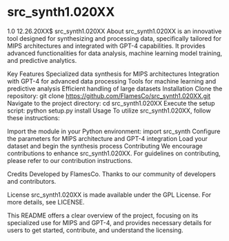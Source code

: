 # src_synth1.020XX
1.0 12.26.20XX$
src_synth1.020XX
About
src_synth1.020XX is an innovative tool designed for synthesizing and processing data, specifically tailored for MIPS architectures and integrated with GPT-4 capabilities. It provides advanced functionalities for data analysis, machine learning model training, and predictive analytics.

Key Features
Specialized data synthesis for MIPS architectures
Integration with GPT-4 for advanced data processing
Tools for machine learning and predictive analysis
Efficient handling of large datasets
Installation
Clone the repository: git clone https://github.com/FlamesCo/src_synth1.020XX.git
Navigate to the project directory: cd src_synth1.020XX
Execute the setup script: python setup.py install
Usage
To utilize src_synth1.020XX, follow these instructions:

Import the module in your Python environment: import src_synth
Configure the parameters for MIPS architecture and GPT-4 integration
Load your dataset and begin the synthesis process
Contributing
We encourage contributions to enhance src_synth1.020XX. For guidelines on contributing, please refer to our contribution instructions.

Credits
Developed by FlamesCo. Thanks to our community of developers and contributors.

License
src_synth1.020XX is made available under the GPL License. For more details, see LICENSE.

This README offers a clear overview of the project, focusing on its specialized use for MIPS and GPT-4, and provides necessary details for users to get started, contribute, and understand the licensing.
